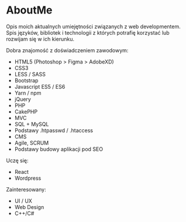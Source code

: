 # AboutMe
Opis moich aktualnych umiejętności związanych z web developmentem. Spis języków, bibliotek i technologii z których potrafię korzystać lub rozwijam się w ich kierunku. 

Dobra znajomość z doświadczeniem zawodowym:
- HTML5 (Photoshop > Figma > AdobeXD)
- CSS3
- LESS / SASS
- Bootstrap
- Javascript ES5 / ES6
- Yarn / npm
- jQuery
- PHP
- CakePHP
- MVC
- SQL + MySQL
- Podstawy .htpasswd / .htaccess
- CMS
- Agile, SCRUM
- Podstawy budowy aplikacji pod SEO

Uczę się:
- React
- Wordpress

Zainteresowany:
- UI / UX
- Web Design
- C++/C#

